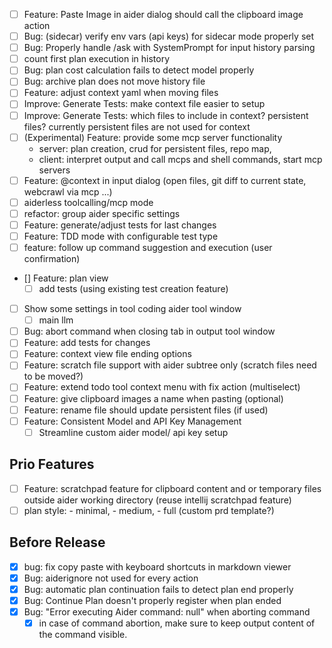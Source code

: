 - [ ] Feature: Paste Image in aider dialog should call the clipboard image action
- [ ] Bug: (sidecar) verify env vars (api keys) for sidecar mode properly set
- [ ] Bug: Properly handle /ask with SystemPrompt for input history parsing
- [ ] count first plan execution in history
- [ ] Bug: plan cost calculation fails to detect model properly
- [ ] Bug: archive plan does not move history file
- [ ] Feature: adjust context yaml when moving files
- [ ] Improve: Generate Tests: make context file easier to setup
- [ ] Improve: Generate Tests: which files to include in context? persistent files? currently persistent files
  are not used for context
- [ ] (Experimental) Feature: provide some mcp server functionality
  - server: plan creation, crud for persistent files, repo map, 
  - client: interpret output and call mcps and shell commands, start mcp servers
- [ ] Feature: @context in input dialog (open files, git diff to current state, webcrawl via mcp ...)
- [ ] aiderless toolcalling/mcp mode
- [ ] refactor: group aider specific settings 
- [ ] Feature: generate/adjust tests for last changes
- [ ] Feature: TDD mode with configurable test type
- [ ] feature: follow up command suggestion and execution (user confirmation)
- [] Feature: plan view
  - [ ] add tests (using existing test creation feature)
- [ ] Show some settings in tool coding aider tool window
  - [ ] main llm
- [ ] Bug: abort command when closing tab in output tool window
- [ ] Feature: add tests for changes
- [ ] Feature: context view file ending options
- [ ] Feature: scratch file support with aider subtree only (scratch files need to be moved?)
- [ ] Feature: extend todo tool context menu with fix action (multiselect)
- [ ] Feature: give clipboard images a name when pasting (optional)
- [ ] Feature: rename file should update persistent files (if used)
- [ ] Feature: Consistent Model and API Key Management
  - [ ] Streamline custom aider model/ api key setup

## Prio Features
- [ ] Feature: scratchpad feature for clipboard content and or temporary files outside aider working directory
    (reuse intellij scratchpad feature)
- [ ] plan style: - minimal, - medium, - full (custom prd template?)

## Before Release

- [x] bug: fix copy paste with keyboard shortcuts in markdown viewer
- [x] Bug: aiderignore not used for every action
- [x] Bug: automatic plan continuation fails to detect plan end properly
- [x] Bug: Continue Plan doesn't properly register when plan ended
- [x] Bug: "Error executing Aider command: null" when aborting command
    - [x] in case of command abortion, make sure to keep output content of the command visible.
